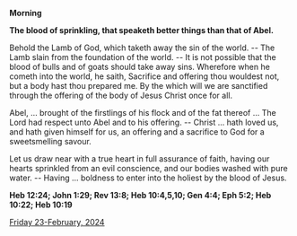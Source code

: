 **Morning**

**The blood of sprinkling, that speaketh better things than that of Abel.**
 
Behold the Lamb of God, which taketh away the sin of the world. -- The Lamb slain from the foundation of the world. -- It is not possible that the blood of bulls and of goats should take away sins. Wherefore when he cometh into the world, he saith, Sacrifice and offering thou wouldest not, but a body hast thou prepared me. By the which will we are sanctified through the offering of the body of Jesus Christ once for all.
 
Abel, ... brought of the firstlings of his flock and of the fat thereof ... The Lord had respect unto Abel and to his offering. -- Christ ... hath loved us, and hath given himself for us, an offering and a sacrifice to God for a sweetsmelling savour.
 
Let us draw near with a true heart in full assurance of faith, having our hearts sprinkled from an evil conscience, and our bodies washed with pure water. -- Having ... boldness to enter into the holiest by the blood of Jesus.  

**Heb 12:24; John 1:29; Rev 13:8; Heb 10:4,5,10; Gen 4:4; Eph 5:2; Heb 10:22; Heb 10:19**

[Friday 23-February, 2024](https://t.me/daily_light)
